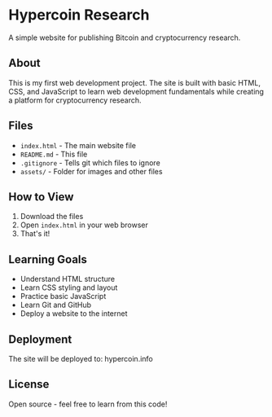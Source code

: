 # Hypercoin Research

A simple website for publishing Bitcoin and cryptocurrency research.

## About

This is my first web development project. The site is built with basic HTML, CSS, and JavaScript to learn web development fundamentals while creating a platform for cryptocurrency research.

## Files

- `index.html` - The main website file
- `README.md` - This file
- `.gitignore` - Tells git which files to ignore
- `assets/` - Folder for images and other files

## How to View

1. Download the files
2. Open `index.html` in your web browser
3. That's it!

## Learning Goals

- Understand HTML structure
- Learn CSS styling and layout
- Practice basic JavaScript
- Learn Git and GitHub
- Deploy a website to the internet

## Deployment

The site will be deployed to: hypercoin.info

## License

Open source - feel free to learn from this code!